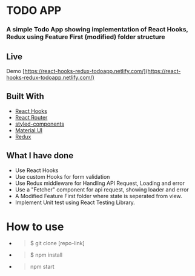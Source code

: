 # TODO APP

### A simple Todo App showing implementation of React Hooks, Redux using Feature First (modified) folder structure

## Live

Demo [https://react-hooks-redux-todoapp.netlify.com/](https://react-hooks-redux-todoapp.netlify.com/)

## Built With

- [React Hooks](https://reactjs.org/)
- [React Router](https://github.com/ReactTraining/react-router)
- [styled-components](https://www.styled-components.com/)
- [Material UI](https://material-ui.com/)
- [Redux](https://redux.js.org/)

## What I have done

- Use React Hooks
- Use custom Hooks for form validation
- Use Redux middleware for Handling API Request, Loading and error
- Use a "Fetcher" component for api request, showing loader and error
- A Modified Feature First folder where state is seperated from view.
- Implement Unit test using React Testing Library.

# How to use

- > \$ git clone [repo-link]

- > \$ npm install

- > npm start
